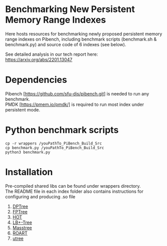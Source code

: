 # Benchmarking New Persistent Memory Range Indexes

Here hosts resources for benchmarking newly proposed persistent memory range indexes on Pibench, including benchmark scripts (benchmark.sh & benchmark.py) and source code of 6 indexes (see below).

See detailed analysis in our tech report here: https://arxiv.org/abs/2201.13047

# Dependencies
Pibench [https://github.com/sfu-dis/pibench.git] is needed to run any benchmark. <br/>
PMDK [https://pmem.io/pmdk/] is required to run most index under persistent mode. <br/>

# Python benchmark scripts
```
cp -r wrappers /youPathTo_PiBench_Build_Src 
cp benchmark.py /youPathTo_PiBench_Build_Src
python3 benchmark.py
```

# Installation
Pre-compiled shared libs can be found under wrappers directory.<br/>
The README file in each index folder also contains instructions for configuring and producing .so file
1. [DPTree](DPTree/README.md)
2. [FPTree](FP-Tree/README.md)
3. [HOT](Hot/README.md)
4. [LB+-Tree](LB+-Tree/README.md)
5. [Masstree](Masstree/README.md)
6. [ROART](ROART/README.md)
7. [utree](utree/README.md)
